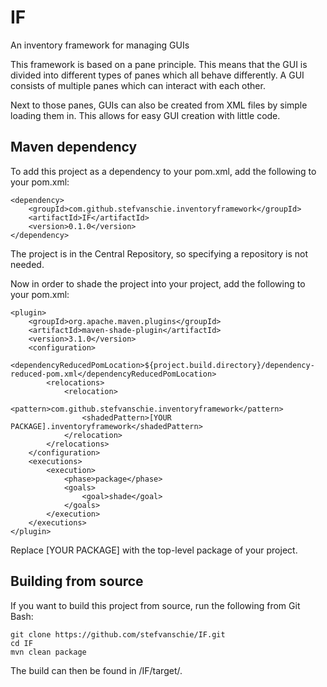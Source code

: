 # IF
An inventory framework for managing GUIs

This framework is based on a pane principle. This means that the GUI is divided into different types of panes which all behave differently. A GUI consists of multiple panes which can interact with each other.

Next to those panes, GUIs can also be created from XML files by simple loading them in. This allows for easy GUI creation with little code.

## Maven dependency
To add this project as a dependency to your pom.xml, add the following to your pom.xml:

    <dependency>
        <groupId>com.github.stefvanschie.inventoryframework</groupId>
        <artifactId>IF</artifactId>
        <version>0.1.0</version>
    </dependency>

The project is in the Central Repository, so specifying a repository is not needed.

Now in order to shade the project into your project, add the following to your pom.xml:

    <plugin>
        <groupId>org.apache.maven.plugins</groupId>
        <artifactId>maven-shade-plugin</artifactId>
        <version>3.1.0</version>
        <configuration>
            <dependencyReducedPomLocation>${project.build.directory}/dependency-reduced-pom.xml</dependencyReducedPomLocation>
            <relocations>
                <relocation>
                    <pattern>com.github.stefvanschie.inventoryframework</pattern>
                    <shadedPattern>[YOUR PACKAGE].inventoryframework</shadedPattern>
                </relocation>
            </relocations>
        </configuration>
        <executions>
            <execution>
                <phase>package</phase>
                <goals>
                    <goal>shade</goal>
                </goals>
            </execution>
        </executions>
    </plugin>

Replace [YOUR PACKAGE] with the top-level package of your project.

## Building from source
If you want to build this project from source, run the following from Git Bash:

    git clone https://github.com/stefvanschie/IF.git
    cd IF
    mvn clean package

The build can then be found in /IF/target/.
